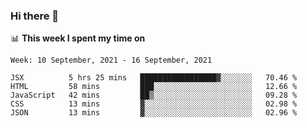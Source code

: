 ### Hi there 👋

📊 __This week I spent my time on__
<!--START_SECTION:waka-->
```text
Week: 10 September, 2021 - 16 September, 2021

JSX          5 hrs 25 mins   █████████████████▓░░░░░░░   70.46 % 
HTML         58 mins         ███░░░░░░░░░░░░░░░░░░░░░░   12.66 % 
JavaScript   42 mins         ██▒░░░░░░░░░░░░░░░░░░░░░░   09.28 % 
CSS          13 mins         ▓░░░░░░░░░░░░░░░░░░░░░░░░   02.98 % 
JSON         13 mins         ▓░░░░░░░░░░░░░░░░░░░░░░░░   02.96 % 
```
<!--END_SECTION:waka-->
<!--
**SREEHARI-M-S/SREEHARI-M-S** is a ✨ _special_ ✨ repository because its `README.md` (this file) appears on your GitHub profile.

Here are some ideas to get you started:

- 🔭 I’m currently working on ...
- 🌱 I’m currently learning ...
- 👯 I’m looking to collaborate on ...
- 🤔 I’m looking for help with ...
- 💬 Ask me about ...
- 📫 How to reach me: ...
- 😄 Pronouns: ...
- ⚡ Fun fact: ...
-->
